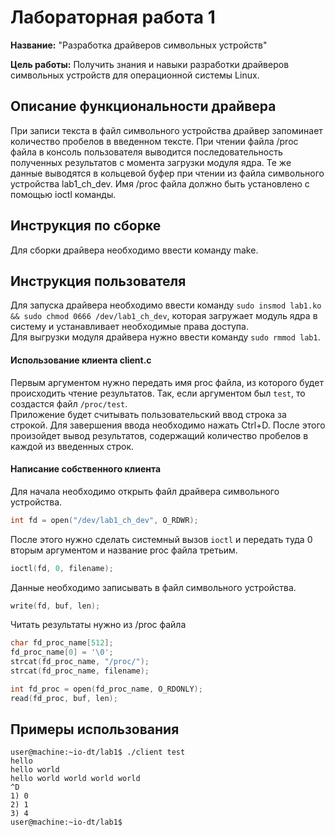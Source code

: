 # Лабораторная работа 1

**Название:** "Разработка драйверов символьных устройств"

**Цель работы:** Получить знания и навыки разработки драйверов символьных устройств для операционной системы Linux.

## Описание функциональности драйвера
При записи текста в файл символьного устройства драйвер запоминает количество пробелов в введенном тексте. При чтении файла /proc файла в консоль пользователя выводится последовательность полученных результатов с момента загрузки модуля ядра. Те же данные выводятся в кольцевой буфер при чтении из файла символьного устройства lab1_ch_dev. Имя /proc файла должно быть установлено с помощью ioctl команды.


## Инструкция по сборке

Для сборки драйвера необходимо ввести команду make.


## Инструкция пользователя

Для запуска драйвера необходимо ввести команду `sudo insmod lab1.ko && sudo chmod 0666 /dev/lab1_ch_dev`, которая загружает модуль ядра в систему и устанавливает необходимые права доступа.  
Для выгрузки модуля драйвера нужно ввести команду `sudo rmmod lab1`.

#### Использование клиента client.c
Первым аргументом нужно передать имя proc файла, из которого будет происходить чтение результатов. Так, если аргументом был `test`, то создастся файл `/proc/test`.  
Приложение будет считывать пользовательский ввод строка за строкой. Для завершения ввода необходимо нажать Ctrl+D. После этого произойдет вывод результатов, содержащий количество пробелов в каждой из введенных строк.

#### Написание собственного клиента
Для начала необходимо открыть файл драйвера символьного устройства.  
```C 
int fd = open("/dev/lab1_ch_dev", O_RDWR);
```  
После этого нужно сделать системный вызов `ioctl` и передать туда 0 вторым аргументом и название proc файла третьим.  
```C
ioctl(fd, 0, filename);
```  
Данные необходимо записывать в файл символьного устройства.  
```C
write(fd, buf, len);
```  
Читать результаты нужно из /proc файла  
```C
char fd_proc_name[512];
fd_proc_name[0] = '\0';
strcat(fd_proc_name, "/proc/");
strcat(fd_proc_name, filename);

int fd_proc = open(fd_proc_name, O_RDONLY);
read(fd_proc, buf, len);
```

## Примеры использования
```console
user@machine:~io-dt/lab1$ ./client test
hello
hello world
hello world world world world
^D
1) 0
2) 1
3) 4
user@machine:~io-dt/lab1$
```
